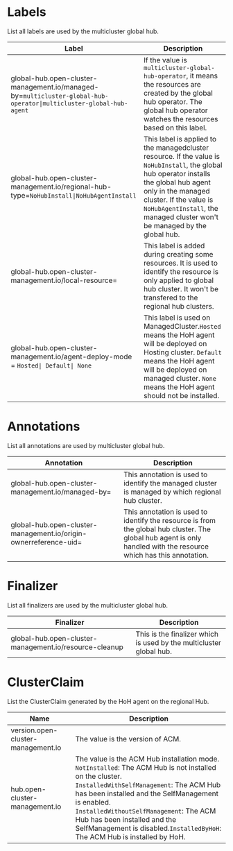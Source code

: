 # Labels

List all labels are used by the multicluster global hub.

Label | Description
--- | ----------
global-hub.open-cluster-management.io/managed-by=`multicluster-global-hub-operator\|multicluster-global-hub-agent` | If the value is `multicluster-global-hub-operator`, it means the resources are created by the global hub operator. The global hub operator watches the resources based on this label.
global-hub.open-cluster-management.io/regional-hub-type=`NoHubInstall\|NoHubAgentInstall` | This label is applied to the managedcluster resource. If the value is `NoHubInstall`, the global hub operator installs the global hub agent only in the managed cluster. If the value is `NoHubAgentInstall`, the managed cluster won't be managed by the global hub.
global-hub.open-cluster-management.io/local-resource= | This label is added during creating some resources. It is used to identify the resource is only applied to global hub cluster. It won't be transfered to the regional hub clusters.
global-hub.open-cluster-management.io/agent-deploy-mode = `Hosted\| Default\| None` | This label is used on ManagedCluster.`Hosted` means the HoH agent will be deployed on Hosting cluster. `Default` means the HoH agent will be deployed on managed cluster. `None` means the HoH agent should not be installed. 

# Annotations

List all annotations are used by multicluster global hub.

Annotation | Description
--- | ----------
global-hub.open-cluster-management.io/managed-by= | This annotation is used to identify the managed cluster is managed by which regional hub cluster.
global-hub.open-cluster-management.io/origin-ownerreference-uid= | This annotation is used to identify the resource is from the global hub cluster. The global hub agent is only handled with the resource which has this annotation.

# Finalizer

List all finalizers are used by the multicluster global hub.

Finalizer | Description
--- | ----------
global-hub.open-cluster-management.io/resource-cleanup | This is the finalizer which is used by the multicluster global hub.

# ClusterClaim 

List the ClusterClaim generated by the HoH agent on the regional Hub.

Name | Description
--- | ----------
version.open-cluster-management.io | The value is the version of ACM.
hub.open-cluster-management.io | The value is the ACM Hub installation mode.<br> `NotInstalled`: The ACM Hub is not installed on the cluster.<br>`InstalledWithSelfManagement`: The ACM Hub has been installed and the SelfManagement is enabled.<br>`InstalledWithoutSelfManagement`: The ACM Hub has been installed and the SelfManagement is disabled.`InstalledByHoH`: The ACM Hub is installed by HoH.
